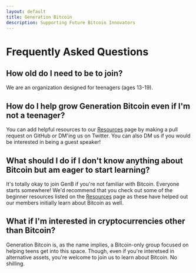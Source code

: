```yaml
---
layout: default
title: Generation Bitcoin
description: Supporting Future Bitcoin Innovators
---
```


# Frequently Asked Questions

## How old do I need to be to join?
We are an organization designed for teenagers (ages 13-19).

## How do I help grow Generation Bitcoin even if I'm not a teenager?
You can add helpful resources to our [Resources](../resources.html) page by making a pull request on GitHub or DM'ing us on Twitter. You can also DM us if you would be interested in being a guest speaker!

## What should I do if I don't know anything about Bitcoin but am eager to start learning?
It's totally okay to join GenB if you're not familiar with Bitcoin. Everyone starts somewhere! We'd recommend that you check out some of the beginner resources listed on the [Resources](../resources.html) page as these have helped out our members initially learn about Bitcoin as well.

## What if I'm interested in cryptocurrencies other than Bitcoin?
Generation Bitcoin is, as the name implies, a Bitcoin-only group focused on helping teens get into this space. Though, even if you're interetsed in alternative assets, you're welcome to join us to learn about Bitcoin. No shilling. 
